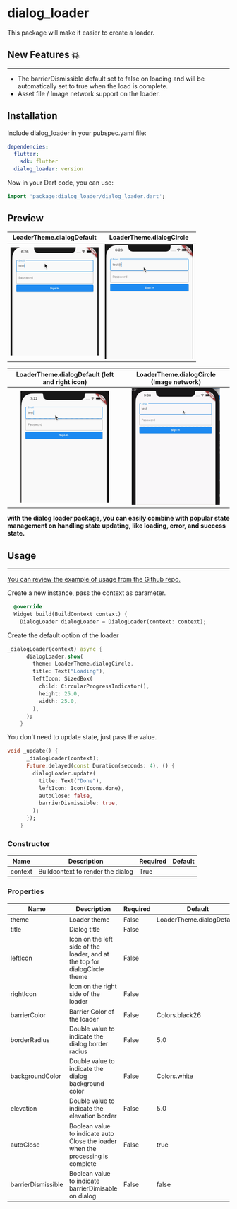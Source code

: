 # dialog_loader

This package will make it easier to create a loader.


## New Features 💥
****
- The barrierDismissible default set to false on loading and will be automatically set to true when the load is complete.
- Asset file / Image network support on the loader.
  
## Installation
Include dialog_loader in your pubspec.yaml file:

```yaml
dependencies:
  flutter:
    sdk: flutter
  dialog_loader: version
```

Now in your Dart code, you can use:

```dart
import 'package:dialog_loader/dialog_loader.dart';
```
## Preview


 LoaderTheme.dialogDefault         |  LoaderTheme.dialogCircle
:-------------------------:|:-------------------------:
![](./assets/1.gif) | ![](./assets/2.gif)

 LoaderTheme.dialogDefault (left and right icon)         |  LoaderTheme.dialogCircle (Image network)
:-------------------------:|:-------------------------:
![](./assets/3.gif) | ![](./assets/4.gif)

**with the dialog loader package, you can easily combine with popular state management on handling state updating, like loading, error, and success state.**
## Usage
****
[You can review the example of usage from the Github repo.](https://github.com/sud0su/dialog_loader/tree/main/example/)

Create a new instance, pass the context as parameter.

```dart
  @override
  Widget build(BuildContext context) {
    DialogLoader dialogLoader = DialogLoader(context: context);
```

Create the default option of the loader
```dart
_dialogLoader(context) async {
      dialogLoader.show(
        theme: LoaderTheme.dialogCircle,
        title: Text("Loading"),
        leftIcon: SizedBox(
          child: CircularProgressIndicator(),
          height: 25.0,
          width: 25.0,
        ),
      );
    }

```

You don't need to update state, just pass the value.
```dart
void _update() {
      _dialogLoader(context);
      Future.delayed(const Duration(seconds: 4), () {
        dialogLoader.update(
          title: Text("Done"),
          leftIcon: Icon(Icons.done),
          autoClose: false,
          barrierDismissible: true,
        );
      });
    }
```


### Constructor
|  Name | Description   | Required   | Default   |
| ------------ | ------------ | ------------ | ------------ |
| context  | Buildcontext to render the dialog | True   |   |

### Properties
|  Name | Description   | Required   | Default   |
| ------------ | ------------ | ------------ | ------------ |
| theme  | Loader theme | False   | LoaderTheme.dialogDefault,  |
| title  | Dialog title |  False  |   |
| leftIcon  | Icon on the left side of the loader, and at the top for dialogCircle theme | False   |  |
| rightIcon  | Icon on the right side of the loader | False   |  |
| barrierColor  | Barrier Color of the loader| False   | Colors.black26 |
| borderRadius  | Double value to indicate the dialog border radius | False   |  5.0 |
| backgroundColor  | Double value to indicate the dialog background color | False   | Colors.white  |
| elevation  |  Double value to indicate the elevation border | False   | 5.0  |
| autoClose  |  Boolean value to indicate auto Close the loader when the processing is complete | False   | true  |
| barrierDismissible  |  Boolean value to indicate barrierDimisable on dialog | False   | false  |

